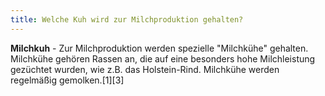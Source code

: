 ```yaml
---
title: Welche Kuh wird zur Milchproduktion gehalten?
---
```


**Milchkuh** - Zur Milchproduktion werden spezielle "Milchkühe" gehalten. Milchkühe gehören Rassen an, die auf eine besonders hohe Milchleistung gezüchtet wurden, wie z.B. das Holstein-Rind. Milchkühe werden regelmäßig gemolken.[1][3]

